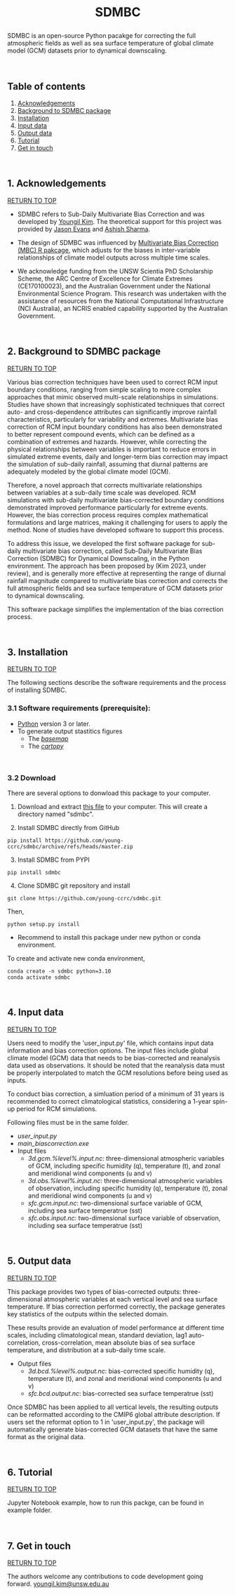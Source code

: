 <a name="toc"></a>
# <p align="center">SDMBC</p>

SDMBC is an open-source Python pacakge for correcting the full atmospheric fields as well as sea surface temperature of global climate model (GCM) datasets prior to dynamical downscaling.

<br/>

## Table of contents

1. [Acknowledgements](#acknowledgements)
1. [Background to SDMBC package](#background)
1. [Installation](#installing)
1. [Input data](#inputdata)
1. [Output data](#outputdata)
1. [Tutorial](#tutorial)
1. [Get in touch](#getintouch)

<br/>

<a name="acknowledgements"></a>
## 1. Acknowledgements
[RETURN TO TOP](#toc)

* SDMBC refers to Sub-Daily Multivariate Bias Correction and was developed by [Youngil Kim](https://github.com/young-ccrc/). The theoretical support for this project was provided by [Jason Evans](https://www.unsw.edu.au/staff/jason-evans) and [Ashish Sharma](https://www.unsw.edu.au/staff/ashish-sharma).

* The design of SDMBC was influenced by [Multivariate Bias Correction (MBC) R pakcage](https://www.sciencedirect.com/science/article/pii/S1364815217309684#ec-research-data), which adjusts for the biases in inter-variable relationships of climate model outputs across multiple time scales.

* We acknowledge funding from the UNSW Scientia PhD Scholarship Scheme, the ARC Centre of Excellence for Climate Extremes (CE170100023), and the Australian Government under the National Environmental Science Program. This research was undertaken with the assistance of resources from the National Computational Infrastructure (NCI Australia), an NCRIS enabled capability supported by the Australian Government.

<br/>

<a name="background"></a>
## 2. Background to SDMBC package
[RETURN TO TOP](#toc)

Various bias correction techniques have been used to correct RCM input boundary conditions, ranging from simple scaling to more complex approaches that mimic observed multi-scale relationships in simulations. Studies have shown that increasingly sophisticated techniques that correct auto- and cross-dependence attributes can significantly improve rainfall characteristics, particularly for variability and extremes. Multivariate bias correction of RCM input boundary conditions has also been demonstrated to better represent compound events, which can be defined as a combination of extremes and hazards. However, while correcting the physical relationships between variables is important to reduce errors in simulated extreme events, daily and longer-term bias correction may impact the simulation of sub-daily rainfall, assuming that diurnal patterns are adequately modeled by the global climate model (GCM).

Therefore, a novel approach that corrects multivariate relationships between variables at a sub-daily time scale was developed. RCM simulations with sub-daily multivariate bias-corrected boundary conditions demonstrated improved performance particularly for extreme events. However, the bias correction process requires complex mathematical formulations and large matrices, making it challenging for users to apply the method. None of studies have developed software to support this process.

To address this issue, we developed the first software package for sub-daily multivariate bias correction, called Sub-Daily Multivariate Bias Correction (SDMBC) for Dynamical Downscaling, in the Python environment. The approach has been proposed by (Kim 2023, under review), and is generally more effective at representing the range of diurnal rainfall magnitude compared to multivariate bias correction and corrects the full atmospheric fields and sea surface temperature of GCM datasets prior to dynamical downscaling.

This software package simplifies the implementation of the bias correction process.

<br/>

<a name="installing"></a>
## 3. Installation
[RETURN TO TOP](#toc)

The following sections describe the software requirements and the process of installing SDMBC.

### 3.1 Software requirements (prerequisite):
* [Python](https://www.python.org/downloads/) version 3 or later.
* To generate output stastitics figures
   * The [*basemap*](https://matplotlib.org/basemap/users/installing.html)
   * The [*cartopy*](https://scitools.org.uk/cartopy/docs/latest/installing.html)

<br/>

### 3.2 Download
There are several options to donwload this package to your computer.

1. Download and extract [this file](https://github.com/young-ccrc/sdmbc/archive/refs/heads/master.zip) to your computer.
   This will create a directory named "sdmbc".

2. Install SDMBC directly from GitHub
```
pip install https://github.com/young-ccrc/sdmbc/archive/refs/heads/master.zip
```

3. Install SDMBC from PYPI
```
pip install sdmbc
```

4. Clone SDMBC git repository and install
```
git clone https://github.com/young-ccrc/sdmbc.git
```
Then,
```
python setup.py install
```

* Recommend to install this package under new python or conda environment.

To create and activate new conda environment,
```
conda create -n sdmbc python=3.10
conda activate sdmbc
```

<br/>

<a name="inputdata"></a>
## 4. Input data
[RETURN TO TOP](#toc)

Users need to modify the 'user_input.py' file, which contains input data information and bias correction options. The input files include global climate model (GCM) data that needs to be bias-corrected and reanalysis data used as observations. It should be noted that the reanalysis data must be properly interpolated to match the GCM resolutions before being used as inputs.

To conduct bias correction, a simluation period of a minimum of 31 years is recommended to correct climatological statistics, considering a 1-year spin-up period for RCM simulations.

Following files must be in the same folder.

* *user_input.py*
* *main_biascorrection.exe*
* Input files
   * *3d.gcm.%level%.input.nc*: three-dimensional atmospheric variables of GCM, including specific humidity (q), temperature (t), and zonal and meridional wind components (u and v)
   * *3d.obs.%level%.input.nc*: three-dimensional atmospheric variables of observation, including specific humidity (q), temperature (t), zonal and meridional wind components (u and v)
   * *sfc.gcm.input.nc*: two-dimensional surface variable of GCM, including sea surface temperatrue (sst)
   * *sfc.obs.input.nc*: two-dimensional surface variable of observation, including sea surface temperatrue (sst)


<br/>

<a name="outputdata"></a>
## 5. Output data
[RETURN TO TOP](#toc)

This package provides two types of bias-corrected outputs: three-dimensional atmospheric variables at each vertical level and sea surface temperature. If bias correction performed correctly, the package generates key statistics of the outputs within the selected domain.

These results provide an evaluation of model performance at different time scales, including climatological mean, standard deviation, lag1 auto-correlation, cross-correlation, mean absolute bias of sea surface temperature, and distribution at a sub-daily time scale.

* Output files
   * *3d.bcd.%level%.output.nc*: bias-corrected specific humidity (q), temperature (t), and zonal and meridional wind components (u and v)
   * *sfc.bcd.output.nc*: bias-corrected sea surface temperatrue (sst)

Once SDMBC has been applied to all vertical levels, the resulting outputs can be reformatted according to the CMIP6 global attribute description. If users set the reformat option to 1 in 'user_input.py', the package will automatically generate bias-corrected GCM datasets that have the same format as the original data.

<br/>

<a name="tutorial"></a>
## 6. Tutorial
[RETURN TO TOP](#toc)

Jupyter Notebook example, how to run this packge, can be found in example folder.

<br/>

<a name="getintouch"></a>
## 7. Get in touch
[RETURN TO TOP](#toc)

The authors welcome any contributions to code development going forward. youngil.kim@unsw.edu.au

<br/>

